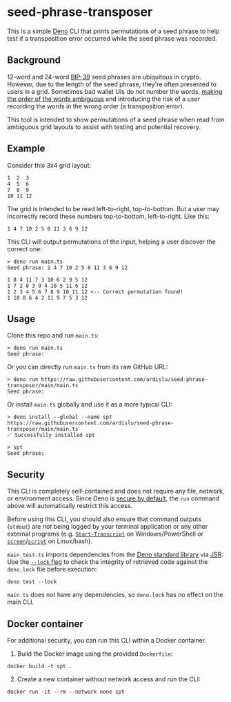 # seed-phrase-transposer

This is a simple [Deno](https://deno.land/) CLI that prints permutations of a
seed phrase to help test if a transposition error occurred while the seed phrase
was recorded.

## Background

12-word and 24-word
[BIP-39](https://github.com/bitcoin/bips/blob/master/bip-0039.mediawiki) seed
phrases are ubiquitous in crypto. However, due to the length of the seed phrase,
they're often presented to users in a grid. Sometimes bad wallet UIs do not
number the words,
[making the order of the words ambiguous](https://knowyourmeme.com/memes/dont-dead-open-inside)
and introducing the risk of a user recording the words in the wrong order (a
transposition error).

This tool is intended to show permutations of a seed phrase when read from
ambiguous grid layouts to assist with testing and potential recovery.

## Example

Consider this 3x4 grid layout:

```
1  2  3
4  5  6
7  8  9
10 11 12
```

The grid is intended to be read left-to-right, top-to-bottom. But a user may
incorrectly record these numbers top-to-bottom, left-to-right. Like this:

```
1 4 7 10 2 5 8 11 3 6 9 12
```

This CLI will output permutations of the input, helping a user discover the
correct one:

```
> deno run main.ts
Seed phrase: 1 4 7 10 2 5 8 11 3 6 9 12

1 8 4 11 7 3 10 6 2 9 5 12
1 7 2 8 3 9 4 10 5 11 6 12
1 2 3 4 5 6 7 8 9 10 11 12 <-- Correct permutation found!
1 10 8 6 4 2 11 9 7 5 3 12
```

## Usage

Clone this repo and run `main.ts`:

```
> deno run main.ts
Seed phrase:
```

Or you can directly run `main.ts` from its raw GitHub URL:

```
> deno run https://raw.githubusercontent.com/ardislu/seed-phrase-transposer/main/main.ts
Seed phrase:
```

Or install `main.ts` globally and use it as a more typical CLI:

```
> deno install --global --name spt https://raw.githubusercontent.com/ardislu/seed-phrase-transposer/main/main.ts
✅ Successfully installed spt

> spt
Seed phrase:
```

## Security

This CLI is completely self-contained and does not require any file, network, or
environment access. Since Deno is
[secure by default](https://docs.deno.com/runtime/manual/basics/permissions),
the `run` command above will automatically restrict this access.

Before using this CLI, you should also ensure that command outputs (`stdout`)
are _not_ being logged by your terminal application or any other external
programs (e.g.
[`Start-Transcript`](https://learn.microsoft.com/en-us/powershell/module/microsoft.powershell.host/start-transcript)
on Windows/PowerShell or
[`screen`](https://manpages.ubuntu.com/manpages/trusty/en/man1/screen.1.html)/[`script`](https://manpages.ubuntu.com/manpages/trusty/en/man1/script.1.html)
on Linux/bash).

`main_test.ts` imports dependencies from the
[Deno standard library](https://docs.deno.com/runtime/manual/basics/standard_library)
via [JSR](https://jsr.io/@std). Use the
[`--lock` flag](https://docs.deno.com/runtime/manual/basics/modules/integrity_checking)
to check the integrity of retrieved code against the `deno.lock` file before
execution:

```
deno test --lock
```

`main.ts` does not have any dependencies, so `deno.lock` has no effect on the
main CLI.

## Docker container

For additional security, you can run this CLI within a Docker container.

1. Build the Docker image using the provided `Dockerfile`:

```
docker build -t spt .
```

2. Create a new container without network access and run the CLI:

```
docker run -it --rm --network none spt
```
